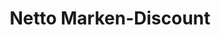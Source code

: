 ---
title: "Netto Marken-Discount"
url: /recklinghausen/netto-marken-discount-bruchweg/
shop: Supermarkt
---